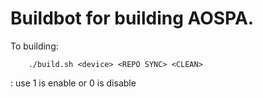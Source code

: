 Buildbot for building AOSPA.
=====
To building:

		./build.sh <device> <REPO SYNC> <CLEAN>

<REPO SYNC> <CLEAN> : use 1 is enable or 0 is disable
